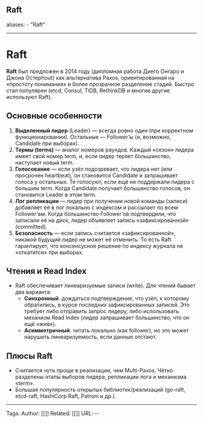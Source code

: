 ## Raft
aliases: 
	- "Raft"

---

# Raft

**Raft** был предложен в 2014 году (дипломная работа Диего Онгаро и Джона Остерhout) как альтернатива Paxos, ориентированная на «простоту понимания» и более прозрачное разделение стадий. Быстро стал популярен (etcd, Consul, TiDB, RethinkDB и многие другие используют Raft).

## Основные особенности

1. **Выделенный лидер** (Leader) — всегда ровно один (при корректном функционировании). Остальные — Follower’ы (и, возможно, Candidate при выборах).
2. **Термы (terms)** — аналог номеров раундов. Каждый «сезон» лидера имеет свой номер term, и, если лидер теряет большинство, наступает новый term.
3. **Голосование** — если узёл подозревает, что лидера нет (или просрочен heartbeat), он становится Candidate и запрашивает голоса у остальных. Те голосуют, если ещё не поддержали лидера с большим term. Когда Candidate получает большинство голосов, он становится Leader в этом term.
4. **Лог репликации** — лидер при получении новой команды (записи) добавляет её в лог локально с индексом и рассылает по всем Follower’ам. Когда большинство Follower’ов подтвердили, что записали её на диск, лидер объявляет запись «зафиксированной» (committed).
5. **Безопасность** — если запись считается «зафиксированной», никакой будущий лидер не может её отменить. То есть Raft гарантирует, что консенсусное решение по индексу журнала не «откатится» при выборах.

## Чтения и Read Index

- Raft обеспечивает линеаризуемые записи (write). Для чтений бывает два варианта:
    - **Синхронный**: дождаться подтверждения, что узёл, к которому обратились, в курсе последних зафиксированных записей. Это требует либо отправить запрос лидеру, либо использовать механизм Read Index (лидер запрашивает большинство, что он ещё «жив»).
    - **Асимметричный**: читать локально (как follower), но это может нарушить линеаризуемость, если данные отстают.

## Плюсы Raft

- Считается чуть проще в реализации, чем Multi-Paxos. Чётко разделены этапы выборов лидера, репликации лога и механизма «term».
- Большая популярность открытых библиотек/реализаций (go-raft, etcd-raft, HashiCorp Raft, Patroni и др.).

---
Tags:
Author: [[]]
Related: [[]]
URL: -- 